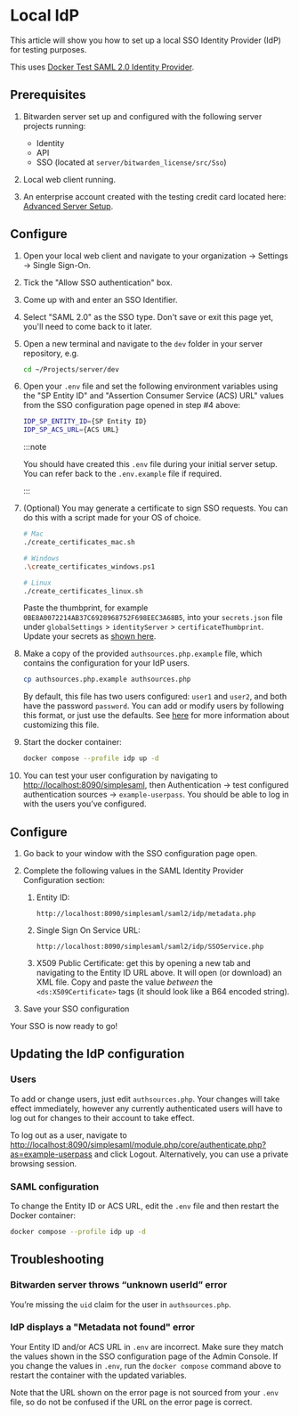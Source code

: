 # Local IdP

This article will show you how to set up a local SSO Identity Provider (IdP) for testing purposes.

This uses
[Docker Test SAML 2.0 Identity Provider](https://github.com/kenchan0130/docker-simplesamlphp).

## Prerequisites

1.  Bitwarden server set up and configured with the following server projects running:
    - Identity
    - API
    - SSO (located at `server/bitwarden_license/src/Sso`)

2.  Local web client running.

3.  An enterprise account created with the testing credit card located here:
    [Advanced Server Setup](../advanced-setup.md).

## Configure

1.  Open your local web client and navigate to your organization → Settings → Single Sign-On.

2.  Tick the "Allow SSO authentication" box.

3.  Come up with and enter an SSO Identifier.

4.  Select "SAML 2.0" as the SSO type. Don't save or exit this page yet, you'll need to come back to
    it later.

5.  Open a new terminal and navigate to the `dev` folder in your server repository, e.g.

    ```bash
    cd ~/Projects/server/dev
    ```

6.  Open your `.env` file and set the following environment variables using the "SP Entity ID" and
    "Assertion Consumer Service (ACS) URL" values from the SSO configuration page opened in step #4
    above:

    ```bash
    IDP_SP_ENTITY_ID={SP Entity ID}
    IDP_SP_ACS_URL={ACS URL}
    ```

    :::note

    You should have created this `.env` file during your initial server setup. You can refer back to
    the `.env.example` file if required.

    :::

7.  (Optional) You may generate a certificate to sign SSO requests. You can do this with a script
    made for your OS of choice.

    ```bash
    # Mac
    ./create_certificates_mac.sh

    # Windows
    .\create_certificates_windows.ps1

    # Linux
    ./create_certificates_linux.sh
    ```

    Paste the thumbprint, for example `0BE8A0072214AB37C6928968752F698EEC3A68B5`, into your
    `secrets.json` file under `globalSettings` > `identityServer` > `certificateThumbprint`. Update
    your secrets as [shown here](../guide.md#configure-user-secrets).

8.  Make a copy of the provided `authsources.php.example` file, which contains the configuration for
    your IdP users.

    ```bash
    cp authsources.php.example authsources.php
    ```

    By default, this file has two users configured: `user1` and `user2`, and both have the password
    `password`. You can add or modify users by following this format, or just use the defaults. See
    [here](https://github.com/kenchan0130/docker-simplesamlphp#advanced-usage) for more information
    about customizing this file.

9.  Start the docker container:

    ```bash
    docker compose --profile idp up -d
    ```

10. You can test your user configuration by navigating to
    [http://localhost:8090/simplesaml](http://localhost:8090/simplesaml), then Authentication → test
    configured authentication sources → `example-userpass`. You should be able to log in with the
    users you’ve configured.

## Configure

1.  Go back to your window with the SSO configuration page open.
2.  Complete the following values in the SAML Identity Provider Configuration section:
    1.  Entity ID:
        ```
        http://localhost:8090/simplesaml/saml2/idp/metadata.php
        ```
    2.  Single Sign On Service URL:
        ```
        http://localhost:8090/simplesaml/saml2/idp/SSOService.php
        ```
    3.  X509 Public Certificate: get this by opening a new tab and navigating to the Entity ID URL
        above. It will open (or download) an XML file. Copy and paste the value _between_ the
        `<ds:X509Certificate>` tags (it should look like a B64 encoded string).

3.  Save your SSO configuration

Your SSO is now ready to go!

## Updating the IdP configuration

### Users

To add or change users, just edit `authsources.php`. Your changes will take effect immediately,
however any currently authenticated users will have to log out for changes to their account to take
effect.

To log out as a user, navigate to
[http://localhost:8090/simplesaml/module.php/core/authenticate.php?as=example-userpass](http://localhost:8090/simplesaml/module.php/core/authenticate.php?as=example-userpass)
and click Logout. Alternatively, you can use a private browsing session.

### SAML configuration

To change the Entity ID or ACS URL, edit the `.env` file and then restart the Docker container:

```bash
docker compose --profile idp up -d
```

## Troubleshooting

### Bitwarden server throws “unknown userId” error

You’re missing the `uid` claim for the user in `authsources.php`.

### IdP displays a "Metadata not found" error

Your Entity ID and/or ACS URL in `.env` are incorrect. Make sure they match the values shown in the
SSO configuration page of the Admin Console. If you change the values in `.env`, run the
`docker compose` command above to restart the container with the updated variables.

Note that the URL shown on the error page is not sourced from your `.env` file, so do not be
confused if the URL on the error page is correct.

